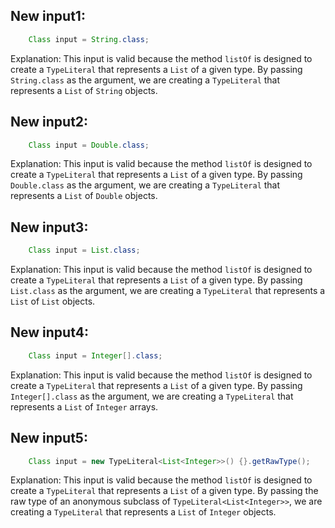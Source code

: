 ## New input1:
```java
    Class input = String.class;
```
Explanation: This input is valid because the method `listOf` is designed to create a `TypeLiteral` that represents a `List` of a given type. By passing `String.class` as the argument, we are creating a `TypeLiteral` that represents a `List` of `String` objects.

## New input2:
```java
    Class input = Double.class;
```
Explanation: This input is valid because the method `listOf` is designed to create a `TypeLiteral` that represents a `List` of a given type. By passing `Double.class` as the argument, we are creating a `TypeLiteral` that represents a `List` of `Double` objects.

## New input3:
```java
    Class input = List.class;
```
Explanation: This input is valid because the method `listOf` is designed to create a `TypeLiteral` that represents a `List` of a given type. By passing `List.class` as the argument, we are creating a `TypeLiteral` that represents a `List` of `List` objects.

## New input4:
```java
    Class input = Integer[].class;
```
Explanation: This input is valid because the method `listOf` is designed to create a `TypeLiteral` that represents a `List` of a given type. By passing `Integer[].class` as the argument, we are creating a `TypeLiteral` that represents a `List` of `Integer` arrays.

## New input5:
```java
    Class input = new TypeLiteral<List<Integer>>() {}.getRawType();
```
Explanation: This input is valid because the method `listOf` is designed to create a `TypeLiteral` that represents a `List` of a given type. By passing the raw type of an anonymous subclass of `TypeLiteral<List<Integer>>`, we are creating a `TypeLiteral` that represents a `List` of `Integer` objects.
